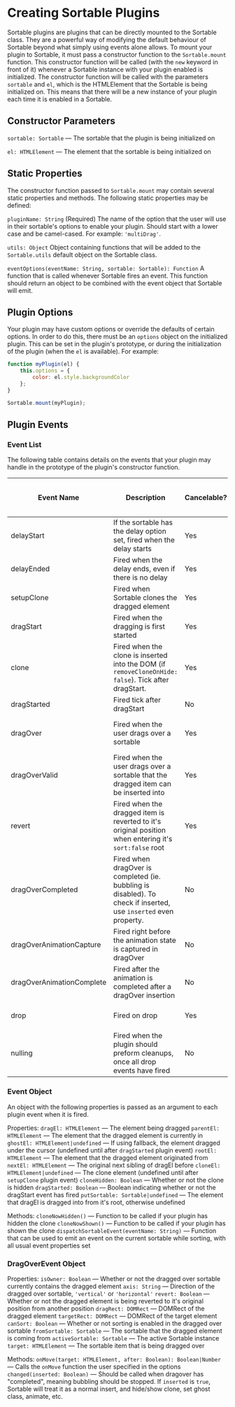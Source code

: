 # Creating Sortable Plugins
Sortable plugins are plugins that can be directly mounted to the Sortable class. They are a powerful way of modifying the default behaviour of Sortable beyond what simply using events alone allows. To mount your plugin to Sortable, it must pass a constructor function to the `Sortable.mount` function. This constructor function will be called (with the `new` keyword in front of it) whenever a Sortable instance with your plugin enabled is initialized. The constructor function will be called with the parameters `sortable` and `el`, which is the HTMLElement that the Sortable is being initialized on. This means that there will be a new instance of your plugin each time it is enabled in a Sortable.

## Constructor Parameters

`sortable: Sortable` — The sortable that the plugin is being initialized on

`el: HTMLElement` — The element that the sortable is being initialized on

## Static Properties
The constructor function passed to `Sortable.mount` may contain several static properties and methods. The following static properties may be defined:

`pluginName: String` (Required)
The name of the option that the user will use in their sortable's options to enable your plugin. Should start with a lower case and be camel-cased. For example: `'multiDrag'`.

`utils: Object`
Object containing functions that will be added to the `Sortable.utils` default object on the Sortable class.

`eventOptions(eventName: String, sortable: Sortable): Function`
A function that is called whenever Sortable fires an event. This function should return an object to be combined with the event object that Sortable will emit.

## Plugin Options
Your plugin may have custom options or override the defaults of certain options. In order to do this, there must be an `options` object on the initialized plugin. This can be set in the plugin's prototype, or during the initialization of the plugin (when the `el` is available). For example:

```js
function myPlugin(el) {
	this.options = {
		color: el.style.backgroundColor
	};
}

Sortable.mount(myPlugin);
```

## Plugin Events

### Event List
The following table contains details on the events that your plugin may handle in the prototype of the plugin's constructor function.

| Event Name                | Description                                                                                                      | Cancelable? | Cancel Behaviour                                   | Event Type | Custom Event Object Properties                                          |
|---------------------------|------------------------------------------------------------------------------------------------------------------|-------------|----------------------------------------------------|------------|-------------------------------------------------------------------------|
| delayStart                | If the sortable has the delay option set, fired when the delay starts                                            | Yes         | Cancels sorting                                    | Normal     | None                                                                    |
| delayEnded                | Fired when the delay ends, even if there is no delay                                                             | Yes         | Cancels sorting                                    | Normal     | None                                                                    |
| setupClone                | Fired when Sortable clones the dragged element                                                                   | Yes         | Cancels normal clone setup                         | Normal     | None                                                                    |
| dragStart                 | Fired when the dragging is first started                                                                         | Yes         | Cancels sorting                                    | Normal     | None                                                                    |
| clone                     | Fired when the clone is inserted into the DOM (if `removeCloneOnHide: false`). Tick after dragStart.             | Yes         | Cancels normal clone insertion & hiding            | Normal     | None                                                                    |
| dragStarted               | Fired tick after dragStart                                                                                       | No          | -                                                  | Normal     | None                                                                    |
| dragOver                  | Fired when the user drags over a sortable                                                                        | Yes         | Cancels normal dragover behaviour                  | DragOver   | None                                                                    |
| dragOverValid             | Fired when the user drags over a sortable that the dragged item can be inserted into                             | Yes         | Cancels normal valid dragover behaviour            | DragOver   | None                                                                    |
| revert                    | Fired when the dragged item is reverted to it's original position when entering it's `sort:false` root           | Yes         | Cancels normal reverting, but is still completed() | DragOver   | None                                                                    |
| dragOverCompleted         | Fired when dragOver is completed (ie. bubbling is disabled). To check if inserted, use `inserted` even property. | No          | -                                                  | DragOver   | `insertion: Boolean` — Whether or not the dragged element was inserted  |
| dragOverAnimationCapture  | Fired right before the animation state is captured in dragOver                                                   | No          | -                                                  | DragOver   | None                                                                    |
| dragOverAnimationComplete | Fired after the animation is completed after a dragOver insertion                                                | No          | -                                                  | DragOver   | None                                                                    |
| drop                      | Fired on drop                                                                                                    | Yes         | Cancels normal drop behavior                       | Normal     | None                                                                    |
| nulling                   | Fired when the plugin should preform cleanups, once all drop events have fired                                   | No          | -                                                  | Normal     | None                                                                    |
### Event Object
An object with the following properties is passed as an argument to each plugin event when it is fired.

Properties:
`dragEl: HTMLElement` — The element being dragged
`parentEl: HTMLElement` — The element that the dragged element is currently in
`ghostEl: HTMLElement|undefined` — If using fallback, the element dragged under the cursor (undefined until after `dragStarted` plugin event)
`rootEl: HTMLElement` — The element that the dragged element originated from
`nextEl: HTMLElement` — The original next sibling of dragEl before 
`cloneEl: HTMLElement|undefined` — The clone element (undefined until after `setupClone` plugin event)
`cloneHidden: Boolean` — Whether or not the clone is hidden
`dragStarted: Boolean` — Boolean indicating whether or not the dragStart event has fired
`putSortable: Sortable|undefined` — The element that dragEl is dragged into from it's root, otherwise undefined 

Methods:
`cloneNowHidden()` — Function to be called if your plugin has hidden the clone
`cloneNowShown()` — Function to be called if your plugin has shown the clone
`dispatchSortableEvent(eventName: String)` — Function that can be used to emit an event on the current sortable while sorting, with all usual event properties set


### DragOverEvent Object

Properties:
`isOwner: Boolean` — Whether or not the dragged over sortable currently contains the dragged element
`axis: String` — Direction of the dragged over sortable, `'vertical'` or `'horizontal'`
`revert: Boolean` — Whether or not the dragged element is being reverted to it's original position from another position
`dragRect: DOMRect` — DOMRect of the dragged element
`targetRect: DOMRect` — DOMRect of the target element
`canSort: Boolean` — Whether or not sorting is enabled in the dragged over sortable
`fromSortable: Sortable` — The sortable that the dragged element is coming from
`activeSortable: Sortable` — The active Sortable instance
`target: HTMLElement` — The sortable item that is being dragged over

Methods:
`onMove(target: HTMLElement, after: Boolean): Boolean|Number` — Calls the `onMove` function the user specified in the options
`changed(inserted: Boolean)` — Should be called when dragover has "completed", meaning bubbling should be stopped. If `inserted` is `true`, Sortable will treat it as a normal insert, and hide/show clone, set ghost class, animate, etc.
